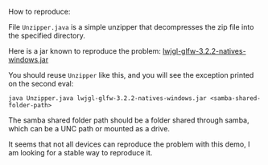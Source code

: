 How to reproduce:

File `Unzipper.java` is a simple unzipper that decompresses the zip file into the specified directory.

Here is a jar known to reproduce the problem:
[lwjgl-glfw-3.2.2-natives-windows.jar](https://repo1.maven.org/maven2/org/lwjgl/lwjgl-glfw/3.2.2/lwjgl-glfw-3.2.2-natives-windows.jar)

You should reuse `Unzipper` like this, and you will see the exception printed on the second eval:

```
java Unzipper.java lwjgl-glfw-3.2.2-natives-windows.jar <samba-shared-folder-path>
```

The samba shared folder path should be a folder shared through samba, which can be a UNC path or mounted as a drive.

It seems that not all devices can reproduce the problem with this demo, I am looking for a stable way to reproduce it.
